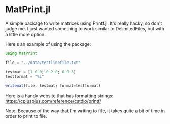 # MatPrint.jl
A simple package to write matrices using Printf.jl. It's really hacky, so don't judge me. I just wanted something to work similar to DelimitedFiles, but with a little more option.


Here's an example of using the package: 

```julia
using MatPrint

file = "../data/testlinefile.txt"

testmat = [1 0 0; 0 2 0; 0 0 3]
testformat = "%i"
        
writemat(file, testmat; format=testformat)
```

Here is a handy website that has formatting strings: https://cplusplus.com/reference/cstdio/printf/

Note: Because of the way that I'm writing to file, it takes quite a bit of time in order to print to file. 